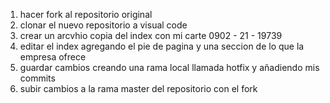 1. hacer fork al repositorio original
2. clonar el nuevo repositorio a visual code
3. crear un arcvhio copia del index con mi carte 0902 - 21 - 19739
4. editar el index agregando el pie de pagina y una seccion de lo que la empresa ofrece
5. guardar cambios creando una rama local llamada hotfix y añadiendo mis commits
6. subir cambios a la rama master del repositorio con el fork